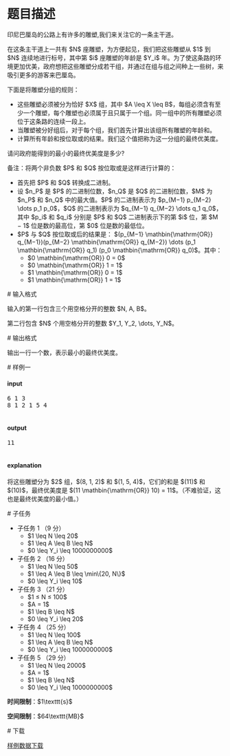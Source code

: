 # 题目描述

<p>印尼巴厘岛的公路上有许多的雕塑,我们来关注它的一条主干道。</p>
<p>在这条主干道上一共有 $N$ 座雕塑，为方便起见，我们把这些雕塑从 $1$ 到 $N$ 连续地进行标号，其中第 $i$ 座雕塑的年龄是 $Y_i$ 年。为了使这条路的环境更加优美，政府想把这些雕塑分成若干组，并通过在组与组之间种上一些树，来吸引更多的游客来巴厘岛。</p>
<p>下面是将雕塑分组的规则：</p>
<ul><li>这些雕塑必须被分为恰好 $X$ 组，其中 $A \leq X \leq B$，每组必须含有至少一个雕塑，每个雕塑也必须属于且只属于一个组。同一组中的所有雕塑必须位于这条路的连续一段上。</li>
<li>当雕塑被分好组后，对于每个组，我们首先计算出该组所有雕塑的年龄和。</li>
<li>计算所有年龄和按位取或的结果。我们这个值把称为这一分组的最终优美度。</li>
</ul><p>请问政府能得到的最小的最终优美度是多少?</p>
<p>备注：将两个非负数 $P$ 和 $Q$ 按位取或是这样进行计算的：</p>
<ul><li>首先把 $P$ 和 $Q$ 转换成二进制。</li>
<li>设 $n_P$ 是 $P$ 的二进制位数，$n_Q$ 是 $Q$ 的二进制位数，$M$ 为 $n_P$ 和 $n_Q$ 中的最大值。$P$ 的二进制表示为 $p_{M−1} p_{M−2} \dots p_1 p_0$，$Q$ 的二进制表示为 $q_{M−1} q_{M−2} \dots q_1 q_0$，其中 $p_i$ 和 $q_i$ 分别是 $P$ 和 $Q$ 二进制表示下的第 $i$ 位，第 $M − 1$ 位是数的最高位，第 $0$ 位是数的最低位。</li>
<li>$P$ 与 $Q$ 按位取或后的结果是： $(p_{M−1} \mathbin{\mathrm{OR}} q_{M−1})(p_{M−2} \mathbin{\mathrm{OR}} q_{M−2}) \dots (p_1 \mathbin{\mathrm{OR}} q_1) (p_0 \mathbin{\mathrm{OR}} q_0)$。其中：<ul><li>$0 \mathbin{\mathrm{OR}} 0 = 0$</li>
<li>$0 \mathbin{\mathrm{OR}} 1 = 1$</li>
<li>$1 \mathbin{\mathrm{OR}} 0 = 1$</li>
<li>$1 \mathbin{\mathrm{OR}} 1 = 1$</li>
</ul></li>
</ul># 输入格式


<p>输入的第一行包含三个用空格分开的整数 $N, A, B$。</p>
<p>第二行包含 $N$ 个用空格分开的整数 $Y_1, Y_2, \dots, Y_N$。</p>
# 输出格式


<p>输出一行一个数，表示最小的最终优美度。</p>
# 样例一


<h4>input</h4>
<pre>6 1 3
8 1 2 1 5 4

</pre>

<h4>output</h4>
<pre>11

</pre>

<h4>explanation</h4>
<p>将这些雕塑分为 $2$ 组，$(8, 1, 2)$ 和 $(1, 5, 4)$，它们的和是 $(11)$ 和 $(10)$，最终优美度是 $(11 \mathbin{\mathrm{OR}} 10) = 11$。（不难验证，这也是最终优美度的最小值。）</p>
# 子任务


<ul><li>子任务 1 （9 分）<ul><li>$1 \leq N \leq 20$</li>
<li>$1 \leq A \leq B \leq N$</li>
<li>$0 \leq Y_i \leq 1000000000$</li>
</ul></li>
<li>子任务 2 （16 分）<ul><li>$1 \leq N \leq 50$</li>
<li>$1 \leq A \leq B \leq \min\{20, N\}$</li>
<li>$0 \leq Y_i \leq 10$</li>
</ul></li>
<li>子任务 3 （21 分）<ul><li>$1 ≤ N ≤ 100$</li>
<li>$A = 1$</li>
<li>$1 \leq B \leq N$</li>
<li>$0 \leq Y_i \leq 20$</li>
</ul></li>
<li>子任务 4 （25 分）<ul><li>$1 \leq N \leq 100$</li>
<li>$1 \leq A \leq B \leq N$</li>
<li>$0 \leq Y_i \leq 1000000000$</li>
</ul></li>
<li>子任务 5 （29 分）<ul><li>$1 \leq N \leq 2000$</li>
<li>$A = 1$</li>
<li>$1 \leq B \leq N$</li>
<li>$0 \leq Y_i \leq 1000000000$</li>
</ul></li>
</ul><p><strong>时间限制</strong>：$1\texttt{s}$</p>
<p><strong>空间限制</strong>：$64\texttt{MB}$</p>
# 下载


<p><a href="/download.php?type=problem&amp;id=110">样例数据下载</a></p>
